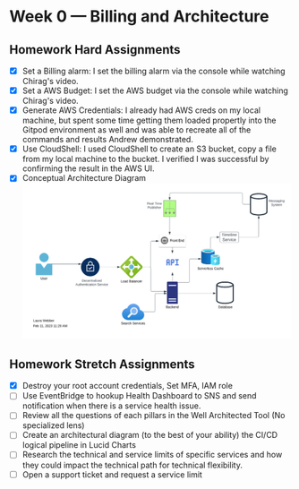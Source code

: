 # Week 0 — Billing and Architecture

## Homework Hard Assignments
- [x] Set a Billing alarm: I set the billing alarm via the console while watching Chirag's video.
- [x] Set a AWS Budget: I set the AWS budget via the console while watching Chirag's video.
- [x] Generate AWS Credentials: I already had AWS creds on my local machine, but spent some time getting them loaded propertly into the Gitpod environment as well and was able to recreate all of the commands and results Andrew demonstrated.
- [x] Use CloudShell: I used CloudShell to create an S3 bucket, copy a file from my local machine to the bucket. I verified I was successful by confirming the result in the AWS UI.
- [x] Conceptual Architecture Diagram ![Conceptual Architecture Diagram](/journal/images/week0-conceptual-diagram.png)

## Homework Stretch Assignments 
- [x] Destroy your root account credentials, Set MFA, IAM role
- [ ] Use EventBridge to hookup Health Dashboard to SNS and send notification when there is a service health issue.
- [ ] Review all the questions of each pillars in the Well Architected Tool (No specialized lens)
- [ ] Create an architectural diagram (to the best of your ability) the CI/CD logical pipeline in Lucid Charts
- [ ] Research the technical and service limits of specific services and how they could impact the technical path for technical flexibility. 
- [ ] Open a support ticket and request a service limit
